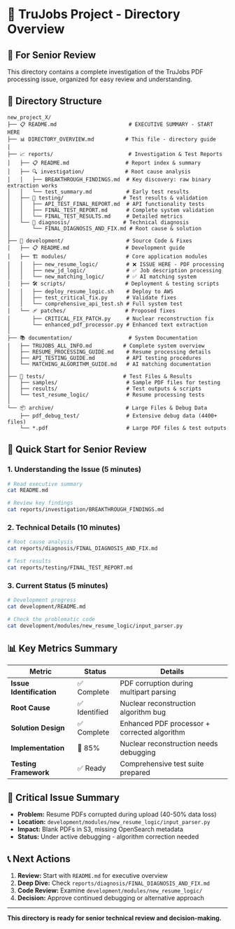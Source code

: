 # 📁 **TruJobs Project - Directory Overview**

## 🎯 **For Senior Review**

This directory contains a complete investigation of the TruJobs PDF processing issue, organized for easy review and understanding.

## 📂 **Directory Structure**

```
new_project_X/
├── 📋 README.md                       # EXECUTIVE SUMMARY - START HERE
├── 📊 DIRECTORY_OVERVIEW.md          # This file - directory guide
│
├── 📈 reports/                        # Investigation & Test Reports
│   ├── 📋 README.md                  # Report index & summary
│   ├── 🔍 investigation/             # Root cause analysis
│   │   ├── BREAKTHROUGH_FINDINGS.md  # Key discovery: raw binary extraction works
│   │   └── test_summary.md           # Early test results
│   ├── 🧪 testing/                   # Test results & validation
│   │   ├── API_TEST_FINAL_REPORT.md  # API functionality tests
│   │   ├── FINAL_TEST_REPORT.md      # Complete system validation
│   │   └── FINAL_TEST_RESULTS.md     # Detailed metrics
│   └── 🎯 diagnosis/                 # Technical diagnosis
│       └── FINAL_DIAGNOSIS_AND_FIX.md # Root cause & solution
│
├── 🔧 development/                    # Source Code & Fixes
│   ├── 📋 README.md                  # Development guide
│   ├── 🏗️ modules/                   # Core application modules
│   │   ├── new_resume_logic/         # ❌ ISSUE HERE - PDF processing
│   │   ├── new_jd_logic/             # ✅ Job description processing
│   │   └── new_matching_logic/       # ✅ AI matching system
│   ├── 🛠️ scripts/                   # Deployment & testing scripts
│   │   ├── deploy_resume_logic.sh    # Deploy to AWS
│   │   ├── test_critical_fix.py      # Validate fixes
│   │   └── comprehensive_api_test.sh # Full system test
│   └── 🩹 patches/                   # Proposed fixes
│       ├── CRITICAL_FIX_PATCH.py     # Nuclear reconstruction fix
│       └── enhanced_pdf_processor.py # Enhanced text extraction
│
├── 📚 documentation/                  # System Documentation
│   ├── TRUJOBS_ALL_INFO.md          # Complete system overview
│   ├── RESUME_PROCESSING_GUIDE.md    # Resume processing details
│   ├── API_TESTING_GUIDE.md          # API testing procedures
│   └── MATCHING_ALGORITHM_GUIDE.md   # AI matching documentation
│
├── 🧪 tests/                         # Test Files & Results
│   ├── samples/                      # Sample PDF files for testing
│   ├── results/                      # Test outputs & scripts
│   └── test_resume_logic/            # Resume processing tests
│
└── 📦 archive/                       # Large Files & Debug Data
    ├── pdf_debug_test/               # Extensive debug data (4400+ files)
    └── *.pdf                         # Large PDF files & test outputs
```

## 🎯 **Quick Start for Senior Review**

### **1. Understanding the Issue (5 minutes)**
```bash
# Read executive summary
cat README.md

# Review key findings
cat reports/investigation/BREAKTHROUGH_FINDINGS.md
```

### **2. Technical Details (10 minutes)**
```bash
# Root cause analysis
cat reports/diagnosis/FINAL_DIAGNOSIS_AND_FIX.md

# Test results
cat reports/testing/FINAL_TEST_REPORT.md
```

### **3. Current Status (5 minutes)**
```bash
# Development progress
cat development/README.md

# Check the problematic code
cat development/modules/new_resume_logic/input_parser.py
```

## 📊 **Key Metrics Summary**

| Metric | Status | Details |
|--------|--------|---------|
| **Issue Identification** | ✅ Complete | PDF corruption during multipart parsing |
| **Root Cause** | ✅ Identified | Nuclear reconstruction algorithm bug |
| **Solution Design** | ✅ Complete | Enhanced PDF processor + corrected algorithm |
| **Implementation** | 🔄 85% | Nuclear reconstruction needs debugging |
| **Testing Framework** | ✅ Ready | Comprehensive test suite prepared |

## 🚨 **Critical Issue Summary**

- **Problem:** Resume PDFs corrupted during upload (40-50% data loss)
- **Location:** `development/modules/new_resume_logic/input_parser.py`
- **Impact:** Blank PDFs in S3, missing OpenSearch metadata
- **Status:** Under active debugging - algorithm correction needed

## 📞 **Next Actions**

1. **Review:** Start with `README.md` for executive overview
2. **Deep Dive:** Check `reports/diagnosis/FINAL_DIAGNOSIS_AND_FIX.md`
3. **Code Review:** Examine `development/modules/new_resume_logic/`
4. **Decision:** Approve continued debugging or alternative approach

---

**This directory is ready for senior technical review and decision-making.**
